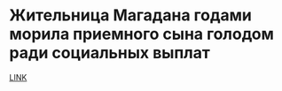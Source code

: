 # Жительница Магадана годами морила приемного сына голодом ради социальных выплат



[LINK](https://varlamov.ru/2805248.html)
